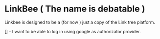 # LinkBee ( The name is debatable )

Linkbee is designed to be a (for now ) just a copy of the Link tree platform.

[] - I want to be able to log in using google as authorizator provider.